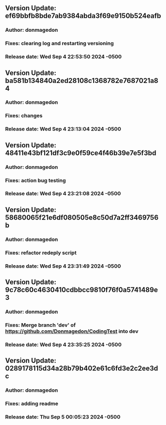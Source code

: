 
## Version Update: ef69bbfb8bde7ab9384abda3f69e9150b524eafb
### Author: donmagedon
### Fixes: clearing log and restarting versioning
### Release date: Wed Sep 4 22:53:50 2024 -0500

## Version Update: ba581b134840a2ed28108c1368782e7687021a84
### Author: donmagedon
### Fixes: changes
### Release date: Wed Sep 4 23:13:04 2024 -0500

## Version Update: 48411e43bf121df3c9e0f59ce4f46b39e7e5f3bd
### Author: donmagedon
### Fixes: action bug testing
### Release date: Wed Sep 4 23:21:08 2024 -0500

## Version Update: 58680065f21e6df080505e8c50d7a2ff3469756b
### Author: donmagedon
### Fixes: refactor redeply script
### Release date: Wed Sep 4 23:31:49 2024 -0500

## Version Update: 9c78c60c4630410cdbbcc9810f76f0a5741489e3
### Author: donmagedon
### Fixes: Merge branch 'dev' of https://github.com/Donmagedon/CodingTest into dev
### Release date: Wed Sep 4 23:35:25 2024 -0500

## Version Update: 0289178115d34a28b79b402e61c6fd3e2c2ee3dc
### Author: donmagedon
### Fixes: adding readme
### Release date: Thu Sep 5 00:05:23 2024 -0500

